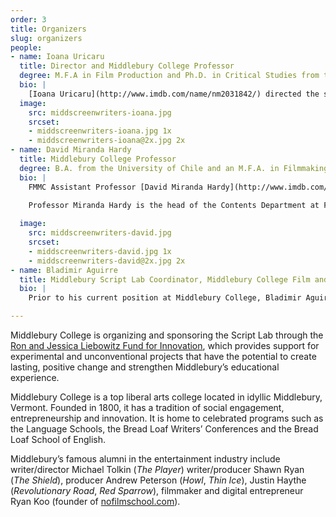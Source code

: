 ```yaml
---
order: 3
title: Organizers
slug: organizers
people:
- name: Ioana Uricaru
  title: Director and Middlebury College Professor
  degree: M.F.A in Film Production and Ph.D. in Critical Studies from the University of Southern California 
  bio: |
    [Ioana Uricaru](http://www.imdb.com/name/nm2031842/) directed the short film *Stopover* (2011 Official Selection, Sundance Film Festival) and co-directed the omnibus feature *Tales from the Golden Age* (2009, Official Selection at the Cannes Film Festival). Ioana was a Fellow at the Sundance Screenwriting and Directing Labs and a resident of the Cannes Cinefondation. She is currently in postproduction with the feature *Lemonade*, and in development with the feature *Paperclip* (recipient of the Sloan Sundance Commissioning Grant and of the Berlin Prize). Ioana is also a script consultant (*Beyond the Hills*, by Cristian Mungiu, Best Screenplay Award at the Cannes Film Festival).
  image:
    src: middscreenwriters-ioana.jpg
    srcset:
    - middscreenwriters-ioana.jpg 1x
    - middscreenwriters-ioana@2x.jpg 2x
- name: David Miranda Hardy
  title: Middlebury College Professor
  degree: B.A. from the University of Chile and an M.F.A. in Filmmaking from Temple University (as a Fulbright Scholar)
  bio: |
    FMMC Assistant Professor [David Miranda Hardy](http://www.imdb.com/name/nm8687193/) is a Chilean filmmaker and sound designer, with a MFA in Film from Temple University in Philadelphia, where he resided for 5 years with a Fulbright Scholarship. David has taught Sound for Film, Screewriting and Directing in Chile, Cuba (EICTV) and in the USA.

    Professor Miranda Hardy is the head of the Contents Department at Filmosonido Chile, where he was the show-runner for *Bala Loca* (*Stray Bullet*, 2016), a 10-episode miniseries broadcast by Turner-owned Chilevision. The show was nominated for a Best Series at the Platino Awards 2017 and is now distributed by Netflix.
  
  image:
    src: middscreenwriters-david.jpg
    srcset:
    - middscreenwriters-david.jpg 1x
    - middscreenwriters-david@2x.jpg 2x
- name: Bladimir Aguirre
  title: Middlebury Script Lab Coordinator, Middlebury College Film and Media Culture Department
  bio: |
    Prior to his current position at Middlebury College, Bladimir Aguirre worked for film finance consulting firm Focus Advisory LLC, where he learned how movies are financed, marketed, and used as long-term investments. Aguirre looks forward to collaborating with Middlebury Script Lab participants, and serve as an information resource, helping participants gain the most from their week at Middlebury Script Lab.

---
```


Middlebury College is organizing and sponsoring the Script Lab through the [Ron and Jessica Liebowitz Fund for Innovation](http://www.middlebury.edu/about/fund-innovation), which provides support for experimental and unconventional projects that have the potential to create lasting, positive change and strengthen Middlebury’s educational experience.

Middlebury College is a top liberal arts college located in idyllic Middlebury, Vermont. Founded in 1800, it has a tradition of social engagement, entrepreneurship and innovation. It is home to celebrated programs such as the Language Schools, the Bread Loaf Writers’ Conferences and the Bread Loaf School of English.

Middlebury’s famous alumni in the entertainment industry include writer/director Michael Tolkin (*The Player*) writer/producer Shawn Ryan (*The Shield*), producer Andrew Peterson (*Howl*, *Thin Ice*), Justin Haythe (*Revolutionary Road*, *Red Sparrow*), filmmaker and digital entrepreneur Ryan Koo (founder of [nofilmschool.com](http://nofilmschool.com)).

